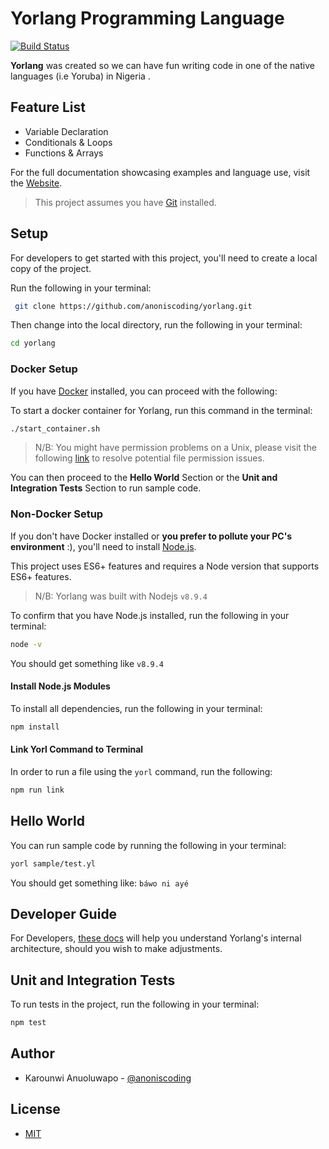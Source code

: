 # Yorlang Programming Language

[![Build Status](https://travis-ci.com/adexot/yorlang.svg?branch=master)](https://travis-ci.com/adexot/yorlang)

**Yorlang** was created so we can have fun writing code in one of the native languages (i.e Yoruba) in Nigeria .

## Feature List

- Variable Declaration
- Conditionals & Loops
- Functions & Arrays

For the full documentation showcasing examples and language use, visit the [Website](https://anoniscoding.github.io/yorlang/).

> This project assumes you have [Git](https://git-scm.com/downloads) installed.

## Setup

For developers to get started with this project, you'll need to create a local copy of the project.

Run the following in your terminal:

```sh
 git clone https://github.com/anoniscoding/yorlang.git
```

Then change into the local directory, run the following in your terminal:

```sh
cd yorlang
```

### Docker Setup

If you have [Docker](https://www.docker.com/get-started) installed, you can proceed with the following:

To start a docker container for Yorlang, run this command in the terminal:

```sh
./start_container.sh
```

> N/B: You might have permission problems on a Unix, please visit the following [link](https://askubuntu.com/questions/409025/permission-denied-when-running-sh-scripts) to resolve potential file permission issues.

You can then proceed to the **Hello World** Section or the **Unit and Integration Tests** Section to run sample code.

### Non-Docker Setup

If you don't have Docker installed or **you prefer to pollute your PC's environment** :), you'll need to install [Node.js](https://nodejs.org).

This project uses ES6+ features and requires a Node version that supports ES6+ features.

> N/B: Yorlang was built with Nodejs `v8.9.4`

To confirm that you have Node.js installed, run the following in your terminal:

```sh
node -v
```

You should get something like `v8.9.4`

#### Install Node.js Modules

To install all dependencies, run the following in your terminal:

```sh
npm install
```

#### Link Yorl Command to Terminal

In order to run a file using the `yorl` command, run the following:

```sh
npm run link
```

## Hello World

You can run sample code by running the following in your terminal:

```sh
yorl sample/test.yl
```

You should get something like: ``báwo ni ayé``

## Developer Guide

For Developers, [these docs](./src/README.md) will help you understand Yorlang's internal architecture, should you wish to make adjustments.

## Unit and Integration Tests

To run tests in the project, run the following in your terminal:

```sh
npm test
```

## Author

- Karounwi Anuoluwapo - [@anoniscoding](https://twitter.com/anoniscoding)

## License

- [MIT](https://github.com/anoniscoding/yorlang/blob/master/LICENSE)
